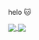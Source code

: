 helo :cat:

<a href="https://github.com/anuraghazra/github-readme-stats">
  <img align="center" src="https://github-readme-stats.vercel.app/api?username=glhr&count_private=true&show_icons=true&theme=omni&hide=prs&custom_title=body count&line_height=24" />
</a>

<a href="https://github.com/anuraghazra/github-readme-stats">
  <img align="center" src="https://github-readme-stats.vercel.app/api/top-langs/?username=glhr&langs_count=8&hide=cmake,m,html&layout=compact&theme=omni&custom_title=cool languages" />
</a>
